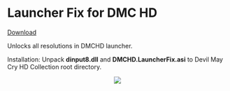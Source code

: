 # Launcher Fix for DMC HD

[Download](https://github.com/ThirteenAG/DMCHD.LauncherFix/releases/latest)

Unlocks all resolutions in DMCHD launcher. 

Installation: Unpack **dinput8.dll** and **DMCHD.LauncherFix.asi** to Devil May Cry HD Collection root directory. 

<p align="center">
  <img src="https://i.imgur.com/rs3nIL9.jpg">
</p>
